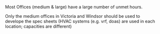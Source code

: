 

Most Offices (medium & large) have a large number of unmet hours.

Only the medium offices in Victoria and Windsor should be used to develope the spec sheets (HVAC systems (e.g. vrf, doas) are used in each location; capacities are different)